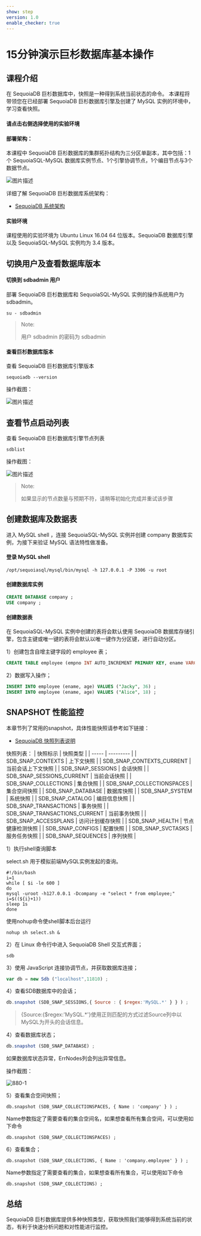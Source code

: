 ```yaml
---
show: step
version: 1.0
enable_checker: true
---
```

# 15分钟演示巨杉数据库基本操作

## 课程介绍
在 SequoiaDB 巨杉数据库中，快照是一种得到系统当前状态的命令。
本课程将带领您在已经部署 SequoiaDB 巨杉数据库引擎及创建了 MySQL 实例的环境中，学习查看快照。

#### 请点击右侧选择使用的实验环境

#### 部署架构：
本课程中 SequoiaDB 巨杉数据库的集群拓扑结构为三分区单副本，其中包括：1个 SequoiaSQL-MySQL 数据库实例节点、1个引擎协调节点，1个编目节点与3个数据节点。

![图片描述](https://doc.shiyanlou.com/courses/1469/1207281/8d88e6faed223a26fcdc66fa2ef8d3c5)

详细了解 SequoiaDB 巨杉数据库系统架构：
* [SequoiaDB 系统架构](http://doc.sequoiadb.com/cn/sequoiadb-cat_id-1519649201-edition_id-0)

#### 实验环境
课程使用的实验环境为 Ubuntu Linux 16.04 64 位版本。SequoiaDB 数据库引擎以及 SequoiaSQL-MySQL 实例均为 3.4 版本。


## 切换用户及查看数据库版本

#### 切换到 sdbadmin 用户

部署 SequoiaDB 巨杉数据库和 SequoiaSQL-MySQL 实例的操作系统用户为 sdbadmin。
```
su - sdbadmin
```
>Note:
>
>用户 sdbadmin 的密码为 sdbadmin

#### 查看巨杉数据库版本

查看 SequoiaDB 巨杉数据库引擎版本

```
sequoiadb --version
```
操作截图：

![图片描述](https://doc.shiyanlou.com/courses/1469/1207281/b4082b0d6d6bdf89d229aa713a53759d)

## 查看节点启动列表

查看 SequoiaDB 巨杉数据库引擎节点列表

```
sdblist 
```

操作截图：

![图片描述](https://doc.shiyanlou.com/courses/1469/1207281/02fcaa58ac27e91688ead137fa748d6e)

>Note:
>
>如果显示的节点数量与预期不符，请稍等初始化完成并重试该步骤


## 创建数据库及数据表

进入 MySQL shell ，连接 SequoiaSQL-MySQL 实例并创建 company 数据库实例，为接下来验证 MySQL 语法特性做准备。

#### 登录 MySQL shell 

```
/opt/sequoiasql/mysql/bin/mysql -h 127.0.0.1 -P 3306 -u root
```

#### 创建数据库实例

```sql
CREATE DATABASE company ;
USE company ;
```

#### 创建数据表
在 SequoiaSQL-MySQL 实例中创建的表将会默认使用 SequoiaDB 数据库存储引擎，包含主键或唯一键的表将会默认以唯一键作为分区键，进行自动分区。


1）创建包含自增主键字段的 employee 表；

```sql
CREATE TABLE employee (empno INT AUTO_INCREMENT PRIMARY KEY, ename VARCHAR(128), age INT) ;
```

2）数据写入操作；

```sql
INSERT INTO employee (ename, age) VALUES ("Jacky", 36) ;
INSERT INTO employee (ename, age) VALUES ("Alice", 18) ;
```

## SNAPSHOT 性能监控

本章节列了常用的snapshot，具体性能快照请参考如下链接：
* [SequoiaDB 快照列表说明](http://doc.sequoiadb.com/cn/sequoiadb-cat_id-1479173710-edition_id-0)

快照列表：
| 快照标示 | 快照类型   |
| ----- | --------- | 
| SDB_SNAP_CONTEXTS             | 上下文快照          | 
| SDB_SNAP_CONTEXTS_CURRENT     | 当前会话上下文快照  | 
| SDB_SNAP_SESSIONS             | 会话快照            | 
| SDB_SNAP_SESSIONS_CURRENT     | 当前会话快照        | 
| SDB_SNAP_COLLECTIONS          | 集合快照            | 
| SDB_SNAP_COLLECTIONSPACES     | 集合空间快照        | 
| SDB_SNAP_DATABASE             | 数据库快照          | 
| SDB_SNAP_SYSTEM               | 系统快照            | 
| SDB_SNAP_CATALOG              | 编目信息快照        | 
| SDB_SNAP_TRANSACTIONS         | 事务快照            | 
| SDB_SNAP_TRANSACTIONS_CURRENT | 当前事务快照        | 
| SDB_SNAP_ACCESSPLANS          | 访问计划缓存快照    | 
| SDB_SNAP_HEALTH               | 节点健康检测快照    | 
| SDB_SNAP_CONFIGS              | 配置快照            | 
| SDB_SNAP_SVCTASKS             | 服务任务快照        | 
| SDB_SNAP_SEQUENCES            | 序列快照            | 
















1）执行shell查询脚本

select.sh 用于模拟前端MySQL实例发起的查询。

```
#!/bin/bash
i=1
while [ $i -le 600 ]
do
mysql -uroot -h127.0.0.1 -Dcompany -e "select * from employee;"
i=$((${i}+1))
sleep 1s
done
```

使用nohup命令使shell脚本后台运行

```
nohup sh select.sh &
```

2）在 Linux 命令行中进入 SequoiaDB Shell 交互式界面；

```
sdb
```

3）使用 JavaScript 连接协调节点，并获取数据库连接；

```javascript
var db = new Sdb ("localhost",11810) ;
```


4）查看SDB数据库中的会话；

```javascript
db.snapshot (SDB_SNAP_SESSIONS,{ Source : { $regex:'MySQL.*' } } ) ;
```

>{Source:{$regex:'MySQL.*'}使用正则匹配的方式过滤Source列中以MySQL为开头的会话信息。  


4）查看数据库状态；

```javascript
db.snapshot (SDB_SNAP_DATABASE) ;
```

如果数据库状态异常，ErrNodes列会列出异常信息。

操作截图：

 ![880-1](https://doc.shiyanlou.com/courses/1544/1207281/5c38a23657aa02b6fd6f92b8ddc4c590)

5）查看集合空间快照；

```
db.snapshot (SDB_SNAP_COLLECTIONSPACES, { Name : 'company' } ) ;
```

Name参数指定了需要查看的集合空间名，如果想查看所有集合空间，可以使用如下命令

```
db.snapshot (SDB_SNAP_COLLECTIONSPACES) ;
```

6）查看集合；

```
db.snapshot (SDB_SNAP_COLLECTIONS, { Name : 'company.employee' } ) ;
```

Name参数指定了需要查看的集合，如果想查看所有集合，可以使用如下命令

```
db.snapshot (SDB_SNAP_COLLECTIONS) ;
```


## 总结

SequoiaDB 巨杉数据库提供多种快照类型，获取快照我们能够得到系统当前的状态，有利于快速分析问题和对性能进行监控。
